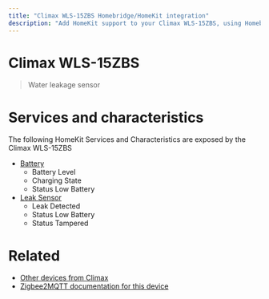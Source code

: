 ```yaml
---
title: "Climax WLS-15ZBS Homebridge/HomeKit integration"
description: "Add HomeKit support to your Climax WLS-15ZBS, using Homebridge, Zigbee2MQTT and homebridge-z2m."
---
```

<!---
This file has been GENERATED using src/docgen/docgen.ts
DO NOT EDIT THIS FILE MANUALLY!
-->
# Climax WLS-15ZBS
> Water leakage sensor


# Services and characteristics
The following HomeKit Services and Characteristics are exposed by
the Climax WLS-15ZBS

* [Battery](../../battery.md)
  * Battery Level
  * Charging State
  * Status Low Battery
* [Leak Sensor](../../sensors.md)
  * Leak Detected
  * Status Low Battery
  * Status Tampered


# Related
* [Other devices from Climax](../index.md#climax)
* [Zigbee2MQTT documentation for this device](https://www.zigbee2mqtt.io/devices/WLS-15ZBS.html)